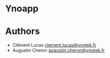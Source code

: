 Ynoapp
======

Authors
=======

- Clément Lucas <clement.lucas@ynotek.fr>
- Augustin Cheron <augustin.cheron@ynotek.fr>
